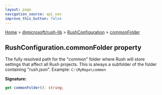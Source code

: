 ```yaml
---
layout: page
navigation_source: api_nav
improve_this_button: false
---
```



[Home](./index.md) &gt; [@microsoft/rush-lib](./rush-lib.md) &gt; [RushConfiguration](./rush-lib.rushconfiguration.md) &gt; [commonFolder](./rush-lib.rushconfiguration.commonfolder.md)

## RushConfiguration.commonFolder property

The fully resolved path for the "common" folder where Rush will store settings that affect all Rush projects. This is always a subfolder of the folder containing "rush.json". Example: `C:\MyRepo\common`

<b>Signature:</b>

```typescript
get commonFolder(): string;
```
